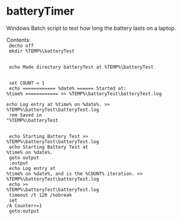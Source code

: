 # batteryTimer
Windows Batch script to test how long the battery lasts on a laptop.


Contents:
<code>
  <br>
@echo off
  <br>
mkdir %TEMP%\batteryTest\
  <br>
echo Made directory batteryTest at %TEMP%\batteryTest\
  <br>
set COUNT = 1
  <br>
echo ============ %date% ====== Started at: %time% ============ >> %TEMP%\batteryTest\batteryTest.log
  <br>
echo Log entry at %time% on %date%. >> %TEMP%\batteryTest\batteryTest.log
  <br>
rem Saved in "%TEMP%\batteryTest\
  <br>
echo Starting Battery Test >> %TEMP%\batteryTest\batteryTest.log
  <br>
echo Starting Battery Test at %time% on %date%.
  <br>
goto output
  <br>
:output
  <br>
echo Log entry at %time% on %date%, and is the %COUNT% iteration. >> %TEMP%\batteryTest\batteryTest.log
  <br>
echo >> %TEMP%\batteryTest\batteryTest.log
  <br>
timeout /t 120 /nobreak
  <br>
set /A Counter+=1
  <br>
goto:output
<code>
